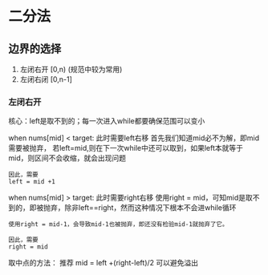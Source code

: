 # 二分法

## 边界的选择
1. 左闭右开	[0,n)      (规范中较为常用)
2. 左闭右闭	[0,n-1]

### 左闭右开
核心：left是取不到的；每一次进入while都要确保范围可以变小

when nums[mid] < target:
	此时需要left右移
	首先我们知道mid必不为解，即mid需要被抛弃，
	若left=mid,则在下一次while中还可以取到，如果left本就等于mid，则区间不会收缩，就会出现问题

	因此，需要
	left = mid +1

when nums[mid] > target:
	此时需要right右移
	使用right = mid，可知mid是取不到的，即被抛弃，除非left==right，然而这种情况下根本不会进while循环

	使用right = mid-1，会导致mid-1也被抛弃，即还没有检验mid-1就抛弃了它。

	因此，需要
	right = mid

取中点的方法：
	推荐 mid = left +(right-left)/2
	可以避免溢出